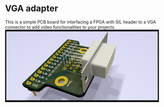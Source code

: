 # VGA adapter
This is a simple PCB board for interfacing a FPGA with SIL header to a VGA connector to add video functionalities to your projects.
![KiCad render](photos/VGA1.png)
